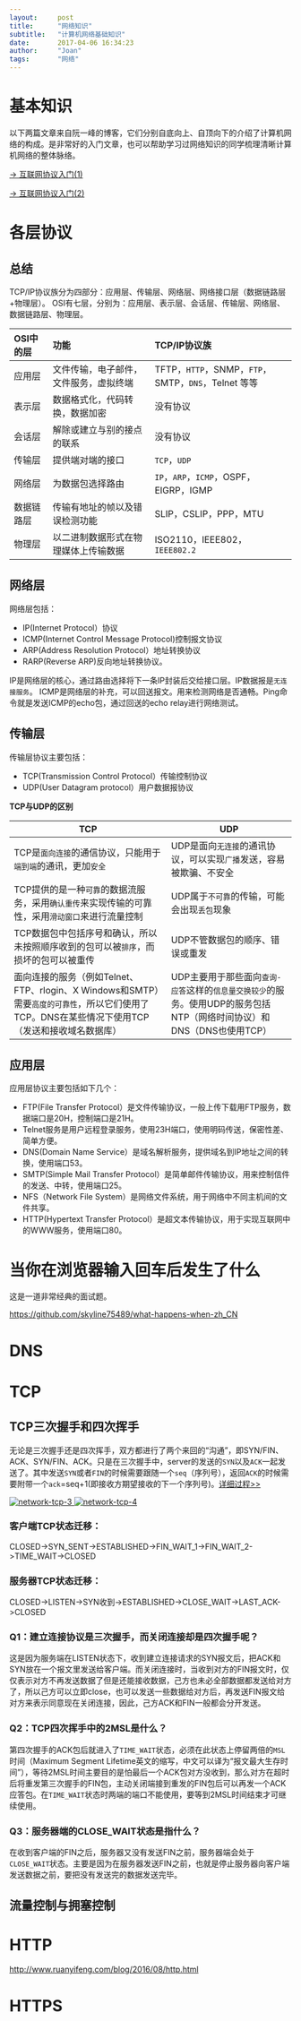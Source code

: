 ```yaml
---
layout:     post
title:      "网络知识"
subtitle:   "计算机网络基础知识"
date:       2017-04-06 16:34:23
author:     "Joan"
tags:		"网络"
---
```


# 基本知识

以下两篇文章来自阮一峰的博客，它们分别自底向上、自顶向下的介绍了计算机网络的构成。是非常好的入门文章，也可以帮助学习过网络知识的同学梳理清晰计算机网络的整体脉络。

[-> 互联网协议入门(1)](http://www.ruanyifeng.com/blog/2012/05/internet_protocol_suite_part_i.html)

[-> 互联网协议入门(2)](http://www.ruanyifeng.com/blog/2012/06/internet_protocol_suite_part_ii.html)


# 各层协议

## 总结

TCP/IP协议族分为四部分：应用层、传输层、网络层、网络接口层（数据链路层+物理层）。
OSI有七层，分别为：应用层、表示层、会话层、传输层、网络层、数据链路层、物理层。

|OSI中的层|功能|TCP/IP协议族|
|:--------|:---|:-----------|
|应用层|文件传输，电子邮件，文件服务，虚拟终端|TFTP，`HTTP`，SNMP，`FTP`，SMTP，`DNS`，Telnet 等等|
|表示层|数据格式化，代码转换，数据加密|没有协议|
|会话层|解除或建立与别的接点的联系|没有协议|
|传输层|提供端对端的接口|`TCP`，`UDP`|
|网络层|为数据包选择路由|`IP`，`ARP`，`ICMP`，OSPF，EIGRP，IGMP|
|数据链路层|传输有地址的帧以及错误检测功能|SLIP，CSLIP，PPP，MTU|
|物理层|以二进制数据形式在物理媒体上传输数据|ISO2110，IEEE802，`IEEE802.2`|

## 网络层

网络层包括：

* IP(Internet Protocol）协议
* ICMP(Internet Control Message Protocol)控制报文协议
* ARP(Address Resolution Protocol）地址转换协议
* RARP(Reverse ARP)反向地址转换协议。

IP是网络层的核心，通过路由选择将下一条IP封装后交给接口层。IP数据报是`无连接服务`。
ICMP是网络层的补充，可以回送报文。用来检测网络是否通畅。Ping命令就是发送ICMP的echo包，通过回送的echo relay进行网络测试。

## 传输层

传输层协议主要包括：

- TCP(Transmission Control Protocol）传输控制协议
- UDP(User Datagram protocol）用户数据报协议

**TCP与UDP的区别**

|TCP|UDP|
|---|---|
|TCP是`面向连接`的通信协议，只能用于`端到端`的通讯，更加`安全`|UDP是面向`无连接`的通讯协议，可以实现`广播`发送，容易被欺骗、不安全|
|TCP提供的是一种`可靠`的数据流服务，采用`确认重传`来实现传输的可靠性，采用`滑动窗口`来进行流量控制|UDP属于`不可靠`的传输，可能会出现`丢包`现象|
|TCP数据包中包括序号和确认，所以未按照顺序收到的包可以被`排序`，而损坏的包可以被重传|UDP不管数据包的顺序、错误或重发|
|面向连接的服务（例如Telnet、FTP、rlogin、X Windows和SMTP）需要`高度的可靠性`，所以它们使用了TCP。DNS在某些情况下使用TCP（发送和接收域名数据库）|UDP主要用于那些面向`查询-应答`这样的`信息量交换较少`的服务。使用UDP的服务包括NTP（网络时间协议）和DNS（DNS也使用TCP）|

## 应用层

应用层协议主要包括如下几个：

- FTP(File Transfer Protocol）是文件传输协议，一般上传下载用FTP服务，数据端口是20H，控制端口是21H。
- Telnet服务是用户远程登录服务，使用23H端口，使用明码传送，保密性差、简单方便。
- DNS(Domain Name Service）是域名解析服务，提供域名到IP地址之间的转换，使用端口53。
- SMTP(Simple Mail Transfer Protocol）是简单邮件传输协议，用来控制信件的发送、中转，使用端口25。
- NFS（Network File System）是网络文件系统，用于网络中不同主机间的文件共享。
- HTTP(Hypertext Transfer Protocol）是超文本传输协议，用于实现互联网中的WWW服务，使用端口80。

# 当你在浏览器输入回车后发生了什么

这是一道非常经典的面试题。

https://github.com/skyline75489/what-happens-when-zh_CN

# DNS

# TCP

## TCP三次握手和四次挥手

无论是三次握手还是四次挥手，双方都进行了两个来回的“沟通”，即SYN/FIN、ACK、SYN/FIN、ACK。只是在三次握手中，server的发送的`SYN`以及`ACK`一起发送了。其中发送`SYN`或者`FIN`的时候需要跟随一个`seq`（序列号），返回`ACK`的时候需要附带一个`ack`=seq+1(即接收方期望接收的下一个序列号)。[详细过程>>](http://www.2cto.com/net/201310/251896.html)

<a href="#">
    <img src="{{ site.baseurl }}/img/network-tcp-3.png" alt="network-tcp-3">
</a>


<a href="#">
    <img src="{{ site.baseurl }}/img/network-tcp-4.png" alt="network-tcp-4">
</a>

### 客户端TCP状态迁移：
CLOSED->SYN_SENT->ESTABLISHED->FIN_WAIT_1->FIN_WAIT_2->TIME_WAIT->CLOSED

### 服务器TCP状态迁移：
CLOSED->LISTEN->SYN收到->ESTABLISHED->CLOSE_WAIT->LAST_ACK->CLOSED

### Q1：建立连接协议是三次握手，而关闭连接却是四次握手呢？
这是因为服务端在LISTEN状态下，收到建立连接请求的SYN报文后，把ACK和SYN放在一个报文里发送给客户端。而关闭连接时，当收到对方的FIN报文时，仅仅表示对方不再发送数据了但是还能接收数据，己方也未必全部数据都发送给对方了，所以己方可以立即close，也可以发送一些数据给对方后，再发送FIN报文给对方来表示同意现在关闭连接，因此，己方ACK和FIN一般都会分开发送。

### Q2：TCP四次挥手中的2MSL是什么？
第四次握手的ACK包后就进入了`TIME_WAIT`状态，必须在此状态上停留两倍的`MSL`时间（Maximum Segment Lifetime英文的缩写，中文可以译为“报文最大生存时间”），等待2MSL时间主要目的是怕最后一个ACK包对方没收到，那么对方在超时后将重发第三次握手的FIN包，主动关闭端接到重发的FIN包后可以再发一个ACK应答包。在`TIME_WAIT`状态时两端的端口不能使用，要等到2MSL时间结束才可继续使用。

### Q3：服务器端的CLOSE_WAIT状态是指什么？
在收到客户端的FIN之后，服务器又没有发送FIN之前，服务器端会处于`CLOSE_WAIT`状态。主要是因为在服务器发送FIN之前，也就是停止服务器向客户端发送数据之前，要把没有发送完的数据发送完毕。

## 流量控制与拥塞控制

# HTTP

http://www.ruanyifeng.com/blog/2016/08/http.html

# HTTPS

